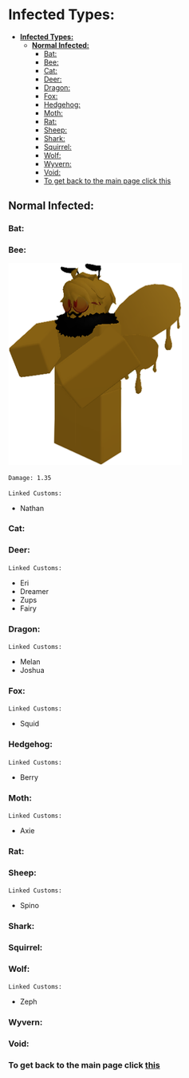 # **Infected Types:**

- [**Infected Types:**](#infected-types)
  - [**Normal Infected:**](#normal-infected)
    - [Bat:](#bat)
    - [Bee:](#bee)
    - [Cat:](#cat)
    - [Deer:](#deer)
    - [Dragon:](#dragon)
    - [Fox:](#fox)
    - [Hedgehog:](#hedgehog)
    - [Moth:](#moth)
    - [Rat:](#rat)
    - [Sheep:](#sheep)
    - [Shark:](#shark)
    - [Squirrel:](#squirrel)
    - [Wolf:](#wolf)
    - [Wyvern:](#wyvern)
    - [Void:](#void)
    - [To get back to the main page click this](#to-get-back-to-the-main-page-click-this)

## **Normal Infected:**

### Bat:

### Bee:

<img src="images/Bee.png">

```
Damage: 1.35
```

`Linked Customs:`

- Nathan

### Cat:

### Deer:

`Linked Customs:`

- Eri
- Dreamer
- Zups
- Fairy

### Dragon:

`Linked Customs:`

- Melan
- Joshua

### Fox:

`Linked Customs:`

- Squid

### Hedgehog:

`Linked Customs:`

- Berry

### Moth:

`Linked Customs:`

- Axie

### Rat:

### Sheep:

`Linked Customs:`

- Spino

### Shark:

### Squirrel:

### Wolf:

`Linked Customs:`

- Zeph

### Wyvern:

### Void:


### To get back to the main page click [this](<index>)